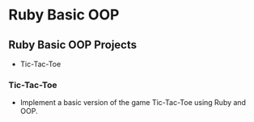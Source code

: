 # Ruby Basic OOP
## Ruby Basic OOP Projects
- Tic-Tac-Toe

### Tic-Tac-Toe
- Implement a basic version of the game Tic-Tac-Toe using Ruby and OOP.
